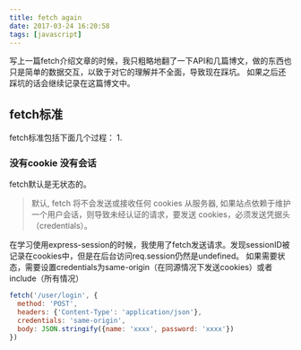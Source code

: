 ```yaml
---
title: fetch again
date: 2017-03-24 16:20:58
tags: [javascript]
---
```

写上一篇fetch介绍文章的时候，我只粗略地翻了一下API和几篇博文，做的东西也只是简单的数据交互，以致于对它的理解并不全面，导致现在踩坑。
如果之后还踩坑的话会继续记录在这篇博文中。
<!--more-->
## fetch标准
fetch标准包括下面几个过程：
1.
### 没有cookie 没有会话
fetch默认是无状态的。
> 默认, fetch 将不会发送或接收任何 cookies 从服务器, 如果站点依赖于维护一个用户会话，则导致未经认证的请求，要发送 cookies，必须发送凭据头（credentials）。

在学习使用express-session的时候，我使用了fetch发送请求。发现sessionID被记录在cookies中，但是在后台访问req.session仍然是undefined。
如果需要状态，需要设置credentials为same-origin（在同源情况下发送cookies）或者include（所有情况）
```js
fetch('/user/login', {
  method: 'POST',
  headers: {'Content-Type': 'application/json'},
  credentials: 'same-origin',
  body: JSON.stringify({name: 'xxxx', password: 'xxxx'})
})
```
